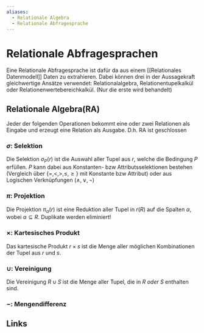 ```yaml
---
aliases:
  - Relationale Algebra
  - Relationale Abfragesprache
---
```

# Relationale Abfragesprachen 
Eine Relationale Abfragesprache ist dafür da aus einem [[Relationales Datenmodell]] Daten zu extrahieren.
Dabei können drei in der Aussagekraft gleichwertige Ansätze verwendet: Relationalalgebra, Relationentupelkalkül oder Relationenwertebereichkalkül.
(Nur die erste wird behandelt)
## Relationale Algebra(RA)
Jeder der folgenden Operationen bekommt eine oder zwei Relationen als Eingabe und erzeugt eine Relation als Ausgabe. D.h. RA ist geschlossen
### $\sigma:$ Selektion
Die Selektion $\sigma_{P}(r)$ ist die Auswahl aller Tupel aus $r$, welche die Bedingung $P$ erfüllen. $P$ kann dabei aus Konstanten- bzw Attributsselektionen bestehen (Vergleich über $\{=, <, >, \leq, \geq\}$ mit Konstante bzw Attribut) oder aus Logischen Verknüpfungen ($\land, \lor, \lnot$)
### $\pi:$ Projektion
Die Projektion $\pi_\alpha(r)$ ist eine Reduktion aller Tupel in $r(R)$ auf die Spalten $\alpha$, wobei $\alpha \subseteq R$. Duplikate werden eliminiert!
### $\times:$ Kartesisches Produkt
Das kartesische Produkt $r \times s$ ist die Menge aller möglichen Kombinationen der Tupel aus $r$ und $s$.
### $\cup:$ Vereinigung
Die Vereinigung $R \cup S$ ist die Menge aller Tupel, die in $R$ *oder* $S$ enthalten sind.
### $-:$ Mengendifferenz

## Links